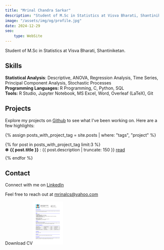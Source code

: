 ```yaml
---
title: "Mrinal Chandra Sarkar"
description: "Student of M.Sc in Statistics at Visva Bharati, Shantiniketan."
image: "/assets/img/og/profile.jpg"
date: 2024-12-29 
seo:
    type: WebSite
---
```


Student of M.Sc in Statistics at Visva Bharati, Shantiniketan.
 
## Skills

<ul style="list-style-type: none;padding-left: 0;list-style-position: inside;">
  <li> <strong>Statistical Analysis</strong>: Descriptive, ANOVA, Regression Analysis, Time Series, Principal Component Analysis, Stochastic Processes</li>
  <li> <strong>Programming Languages:</strong> R Programming, C, Python, SQL</li>
  <li> <strong>Tools:</strong> R Studio, Jupyter Notebook, MS Excel, Word, Overleaf (LaTeX), Git</li>
</ul>


## Projects
Explore my projects on [Github](https://github.com/mrinalcs) to see what I've been working on. Here are a few highlights:

{% assign posts_with_project_tag = site.posts | where: "tags", "project" %}

<ul style="list-style-position: inside; padding-left: 0;">
  {% for post in posts_with_project_tag limit:3 %}
    <li style="margin-bottom: 10px;list-style-type: '&#10045;'">
      <span style="font-weight: bold;">{{ post.title }}</span> : {{ post.description | truncate: 150 }} <a href="{{ post.url }}">read</a>
    </li>
  {% endfor %}
</ul>


## Contact

Connect with me on [LinkedIn](https://www.linkedin.com/in/mrinalcs/) 

Feel free to reach out at [mrinalcs@yahoo.com](mailto:mrinalcs@yahoo.com)

Download CV[![Mrinal Chandra Sarkar CV](/assets/img/cv.png)](/assets/doc/cv.pdf "Download Mrinal Chandra Sarkar CV")